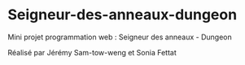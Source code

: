 # Seigneur-des-anneaux-dungeon
Mini projet programmation web : Seigneur des anneaux - Dungeon

Réalisé par Jérémy Sam-tow-weng et Sonia Fettat
